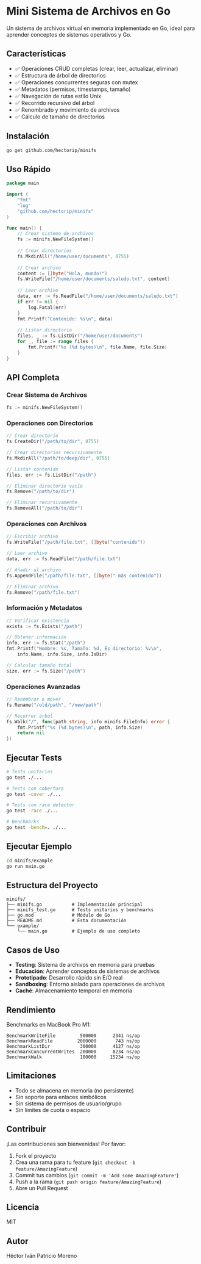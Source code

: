 # Mini Sistema de Archivos en Go

Un sistema de archivos virtual en memoria implementado en Go, ideal para aprender conceptos de sistemas operativos y Go.

## Características

- ✅ Operaciones CRUD completas (crear, leer, actualizar, eliminar)
- ✅ Estructura de árbol de directorios
- ✅ Operaciones concurrentes seguras con mutex
- ✅ Metadatos (permisos, timestamps, tamaño)
- ✅ Navegación de rutas estilo Unix
- ✅ Recorrido recursivo del árbol
- ✅ Renombrado y movimiento de archivos
- ✅ Cálculo de tamaño de directorios

## Instalación

```bash
go get github.com/hectorip/minifs
```

## Uso Rápido

```go
package main

import (
    "fmt"
    "log"
    "github.com/hectorip/minifs"
)

func main() {
    // Crear sistema de archivos
    fs := minifs.NewFileSystem()
    
    // Crear directorios
    fs.MkdirAll("/home/user/documents", 0755)
    
    // Crear archivo
    content := []byte("Hola, mundo!")
    fs.WriteFile("/home/user/documents/saludo.txt", content)
    
    // Leer archivo
    data, err := fs.ReadFile("/home/user/documents/saludo.txt")
    if err != nil {
        log.Fatal(err)
    }
    fmt.Printf("Contenido: %s\n", data)
    
    // Listar directorio
    files, _ := fs.ListDir("/home/user/documents")
    for _, file := range files {
        fmt.Printf("%s (%d bytes)\n", file.Name, file.Size)
    }
}
```

## API Completa

### Crear Sistema de Archivos
```go
fs := minifs.NewFileSystem()
```

### Operaciones con Directorios
```go
// Crear directorio
fs.CreateDir("/path/to/dir", 0755)

// Crear directorios recursivamente
fs.MkdirAll("/path/to/deep/dir", 0755)

// Listar contenido
files, err := fs.ListDir("/path")

// Eliminar directorio vacío
fs.Remove("/path/to/dir")

// Eliminar recursivamente
fs.RemoveAll("/path/to/dir")
```

### Operaciones con Archivos
```go
// Escribir archivo
fs.WriteFile("/path/file.txt", []byte("contenido"))

// Leer archivo
data, err := fs.ReadFile("/path/file.txt")

// Añadir al archivo
fs.AppendFile("/path/file.txt", []byte(" más contenido"))

// Eliminar archivo
fs.Remove("/path/file.txt")
```

### Información y Metadatos
```go
// Verificar existencia
exists := fs.Exists("/path")

// Obtener información
info, err := fs.Stat("/path")
fmt.Printf("Nombre: %s, Tamaño: %d, Es directorio: %v\n", 
    info.Name, info.Size, info.IsDir)

// Calcular tamaño total
size, err := fs.Size("/path")
```

### Operaciones Avanzadas
```go
// Renombrar o mover
fs.Rename("/old/path", "/new/path")

// Recorrer árbol
fs.Walk("/", func(path string, info minifs.FileInfo) error {
    fmt.Printf("%s (%d bytes)\n", path, info.Size)
    return nil
})
```

## Ejecutar Tests

```bash
# Tests unitarios
go test ./...

# Tests con cobertura
go test -cover ./...

# Tests con race detector
go test -race ./...

# Benchmarks
go test -bench=. ./...
```

## Ejecutar Ejemplo

```bash
cd minifs/example
go run main.go
```

## Estructura del Proyecto

```
minifs/
├── minifs.go           # Implementación principal
├── minifs_test.go      # Tests unitarios y benchmarks
├── go.mod              # Módulo de Go
├── README.md           # Esta documentación
└── example/
    └── main.go         # Ejemplo de uso completo
```

## Casos de Uso

- **Testing**: Sistema de archivos en memoria para pruebas
- **Educación**: Aprender conceptos de sistemas de archivos
- **Prototipado**: Desarrollo rápido sin E/O real
- **Sandboxing**: Entorno aislado para operaciones de archivos
- **Caché**: Almacenamiento temporal en memoria

## Rendimiento

Benchmarks en MacBook Pro M1:

```
BenchmarkWriteFile         500000      2341 ns/op
BenchmarkReadFile         2000000       743 ns/op
BenchmarkListDir           300000      4127 ns/op
BenchmarkConcurrentWrites  200000      8234 ns/op
BenchmarkWalk              100000     15234 ns/op
```

## Limitaciones

- Todo se almacena en memoria (no persistente)
- Sin soporte para enlaces simbólicos
- Sin sistema de permisos de usuario/grupo
- Sin límites de cuota o espacio

## Contribuir

¡Las contribuciones son bienvenidas! Por favor:

1. Fork el proyecto
2. Crea una rama para tu feature (`git checkout -b feature/AmazingFeature`)
3. Commit tus cambios (`git commit -m 'Add some AmazingFeature'`)
4. Push a la rama (`git push origin feature/AmazingFeature`)
5. Abre un Pull Request

## Licencia

MIT

## Autor

Héctor Iván Patricio Moreno